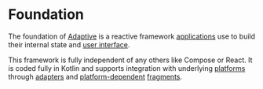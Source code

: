 # Foundation

The foundation of [Adaptive](def://) is a reactive framework [applications](guide://) use
to build their internal state and [user interface](guide://).

This framework is fully independent of any others like Compose or React. It is coded
fully in Kotlin and supports integration with underlying [platforms](def://) through
[adapters](guide://) and [platform-dependent](def://) [fragments](def://).